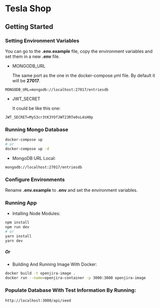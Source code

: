 # Tesla Shop

## Getting Started

### Setting Environment Variables

You can go to the **.env.example** file, copy the environment variables and set them in a new **.env** file.

-   MONGODB_URL

    The same port as the one in the docker-compose.yml file. By default it will be **27017**.

```
MONGODB_URL=mongodb://localhost:27017/entriesdb
```

-   JWT_SECRET

    It could be like this one:

```
JWT_SECRET=MyS3cr3tK3YOfJWT23RTe0sL4sH0p
```

### Running Mongo Database

```bash
docker-compose up
# or
docker-compose up -d
```

-   MongoDB URL Local:

```
mongodb://localhost:27017/entriesdb
```

### Configure Environments

Rename **.env.example** to **.env** and set the environment variables.

### Running App

-   Intalling Node Modules:

```bash
npm install
npm run dev
# or
yarn install
yarn dev
```

##### Or

-   Building And Running Image With Docker:

```bash
docker build -t openjira-image .
docker run --name=openjira-container -p 3000:3000 openjira-image
```

### Populate Database With Test Information By Running:

```
http://localhost:3000/api/seed
```
